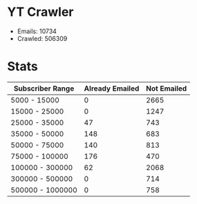 # YT Crawler
- Emails: 10734
- Crawled: 506309

# Stats
| Subscriber Range  | Already Emailed | Not Emailed |
|-------|-------|-------|
| 5000 - 15000 | 0 | 2665 |
| 15000 - 25000 | 0 | 1247 |
| 25000 - 35000 | 47 | 743 |
| 35000 - 50000 | 148 | 683 |
| 50000 - 75000 | 140 | 813 |
| 75000 - 100000 | 176 | 470 |
| 100000 - 300000 | 62 | 2068 |
| 300000 - 500000 | 0 | 714 |
| 500000 - 1000000 | 0 | 758 |
